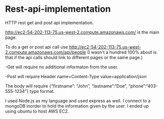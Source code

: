 # Rest-api-implementation
HTTP rest get and post api implementation. 

http://ec2-54-202-113-75.us-west-2.compute.amazonaws.com/ is the main page. 

To do a get or post api call use http://ec2-54-202-113-75.us-west-2.compute.amazonaws.com/api/people (I wasn't a hundred 100% about is that if the api calls should link to different pages or the same page.)

-Get will require no additional informaton from the user. 

-Post will require 
Header	name=Content-Type	value=application/json 

The body will require {“firstname”: “John”, “lastname”:“Doe”, “phone”:“403-555-1234”} type format. 


I used Node.js as my language and used express as well. 
I connect to a mongoDB inorder to hold the information given by the user. I ended up using ubuntu to host AWS EC2. 
